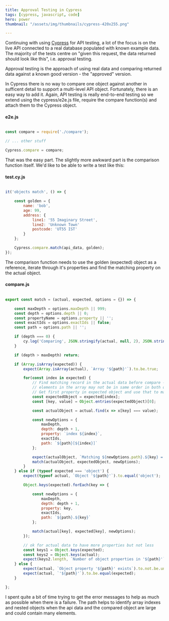 ```yaml
---
title: Approval Testing in Cypress
tags: [cypress, javascript, code]
hero: power
thumbnail: "/assets/img/thumbnails/cypress-420x255.png"

---
```


Continuing with using [Cypress](https://cypress.io) for API testing, a lot of the focus is on the live API connected to a
real database populated with known example data. The majority of the tests centre on "given this request, the data returned should
look like this", i.e. approval testing.

Approval testing is the approach of using real data and comparing returned data against a known good version - the "approved" version.

In Cypress there is no way to compare one object against another in sufficent detail to support a multi-level API object. Fortunately, there
is an easy way to add it. Again, API testing is really end-to-end testing so we extend using the cypress/e2e.js file, require the compare function(s)
and attach them to the Cypress object.

#### e2e.js

```javascript

const compare = require('./compare');

// ... other stuff

Cypress.compare = compare;

```

That was the easy part. The slightly more awkward part is the comparison function itself. We'd like to be able to write a test like this:

#### test.cy.js

```javascript

it('objects match', () => {

    const golden = {
        name: 'bob',
        age: 99,
        address: {
            line1: '55 Imaginary Street',
            line2: 'Unknown Town'
            postcode: 'UT55 IST'
        }
    };

    Cypress.compare.match(api_data, golden);
});

```

The comparison function needs to use the golden (expected) object as a reference, iterate through it's properties and find the matching property on the
actual object.

#### compare.js

```javascript

export const match = (actual, expected, options = {}) => {

    const maxDepth = options.maxDepth || 999;
    const depth = options.depth || 0;
    const propertyName = options.property || '';
    const exactIds = options.exactIds || false;
    const path = options.path || '';

    if (depth === 0) {
        cy.log('Comparing', JSON.stringify(actual, null, 2), JSON.stringify(expected, null, 2));
    }

    if (depth > maxDepth) return;

    if (Array.isArray(expected)) {
        expect(Array.isArray(actual), `Array '${path}'`).to.be.true;

        for(const index in expected) {
            // Find matching record in the actual data before compare -
            // elements in the array may not be in same order in both objects.
            // Get first property in expected object and use that to match in actual.
            const expectedObject = expected[index];
            const [key, value] = Object.entries(expectedObject)[0];

            const actualObject = actual.find(x => x[key] === value);

            const newOptions = {
                maxDepth,
                depth: depth + 1,
                property: `index ${index}`,
                exactIds,
                path: `${path}[${index}]`
            };

            expect(actualObject, `Matching ${newOptions.path}.${key} = ${value}`).not.to.be.undefined;
            match(actualObject, expectedObject, newOptions);
        }
    } else if (typeof expected === 'object') {
        expect(typeof actual, `Object '${path}'`).to.equal('object');

        Object.keys(expected).forEach(key => {

            const newOptions = {
                maxDepth,
                depth: depth + 1,
                property: key,
                exactIds,
                path: `${path}.${key}`
            };

            match(actual[key], expected[key], newOptions);
        });

        // ok for actual data to have more properties but not less
        const keys1 = Object.keys(expected);
        const keys2 = Object.keys(actual);
        expect(keys2.length, `Number of object properties in '${path}'`).to.be.at.least(keys1.length);
    } else {
        expect(actual, `Object property '${path}' exists`).to.not.be.undefined;
        expect(actual, `'${path}'`).to.be.equal(expected);
    }

};

```

I spent quite a bit of time trying to get the error messages to help as much as possible when there is a failure. The path helps to
identify array indexes and nested objects when the api data and the compared object are large and could contain many elements.
